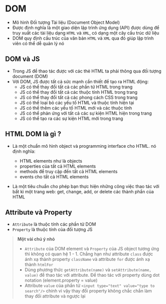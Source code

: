 # DOM

- Mô hình Đối tượng Tài liệu (Document Object Model)
- Được định nghĩa là một giao diện lập trình ứng dụng (API) được dùng để truy xuất các tài liệu dạng `HTML` và `XML`, có dạng một cây cấu trúc dữ liệu
- DOM quy định cấu trúc của văn bản `HTML` và `XML` qua đó giúp lập trình viên có thể dễ quản lý nó

## DOM và JS

- Trong JS để thao tác được với các thẻ HTML ta phải thông qua đối tượng document (DOM)
- Với DOM, JS được tất cả sức mạnh cần thiết để tạo ra HTML động:
  - JS có thể thay đổi tất cả các phần tử HTML trong trang
  - JS có thể thay đổi tất cả các thuộc tính HTML trong trang
  - JS có thể thay đổi tất cả các phong cách CSS trong trang
  - JS có thể loại bỏ các yếu tố HTML và thuộc tính hiện tại
  - JS có thể thêm các yếu tố HTML mới và các thuộc tính
  - JS có thể phản ứng với tất cả các sự kiện HTML hiện trong trang
  - JS có thể tạo ra các sự kiện HTML mới trong trang
  
## HTML DOM là gì ?
  
- Là một chuẩn mô hình object và programming interface cho HTML. nó định nghĩa:
  - HTML elements như là objects
  - properties của tất cả HTML elements
  - methods để truy cập đến tất cả HTML elements
  - events cho tất cả HTML elements
    
- Là một tiêu chuẩn cho phép bạn thực hiện những công việc thao tác với bất kì một trang web: get, change, add, or delete các thành phần của HTML

## Attribute và Property
- `Attribute` là thuộc tính các phần tử DOM
- `Property` là thuộc tính của đối tượng JS

> **Một vài chú ý nhỏ**
> - `Attribute` của DOM element và `Property` của JS object tương ứng thì không có quan hệ 1 - 1. Chẳng hạn như attribute `class` được ánh xạ thành property `className` và attribute `for` được ánh xạ thành `htmlFor`
> - Dùng phương thức `getAttribute(name)` và `setAttribute(name, value)` để thao tác với attribute. Để thao tác với property dùng dot notation (element.property = value)
> - Attribute `value` của phần tử `<input type="text" value="type to search"/>` chính vì vậy thay đổi property không chắc chắn làm thay đổi attribute và ngược lại
